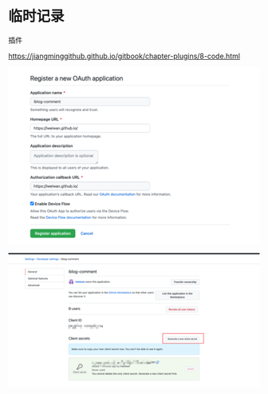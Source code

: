# 临时记录







插件



https://jiangminggithub.github.io/gitbook/chapter-plugins/8-code.html





<script src="https://giscus.app/client.js"
        data-repo="iweiwan/iweiwan.github.io"
        data-repo-id="R_kgDOHC6xSw"
        data-category="Announcements"
        data-category-id="DIC_kwDOHC6xS84CORpZ"
        data-mapping="url"
        data-reactions-enabled="1"
        data-emit-metadata="1"
        data-input-position="top"
        data-theme="light"
        data-lang="zh-CN"
        data-loading="lazy"
        crossorigin="anonymous"
        async>
</script>



![](https://raw.githubusercontent.com/imattdu/img/main/img/202203120045197.png)







![](https://raw.githubusercontent.com/imattdu/img/main/img/202203120054878.png)



















<script src="https://giscus.app/client.js"
        data-repo="iweiwan/iweiwan.github.io"
        data-repo-id="R_kgDOHC6xSw"
        data-category="Announcements"
        data-category-id="DIC_kwDOHC6xS84CORpZ"
        data-mapping="url"
        data-reactions-enabled="1"
        data-emit-metadata="1"
        data-input-position="top"
        data-theme="light"
        data-lang="zh-CN"
        data-loading="lazy"
        crossorigin="anonymous"
        async>
</script>
















